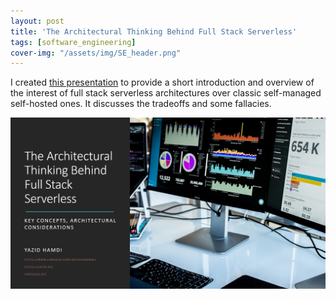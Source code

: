 ```yaml
---
layout: post
title: 'The Architectural Thinking Behind Full Stack Serverless'
tags: [software_engineering]
cover-img: "/assets/img/SE_header.png"
---
```

I created [this presentation](https://www.slideshare.net/YazidHAMDI1/the-architectural-thinking-behind-full-stack-serverless-250145652) to provide a short introduction and overview of the interest of full stack serverless architectures over classic self-managed self-hosted ones. It discusses the tradeoffs and some fallacies.

![](/assets/img/ServerlessPresentation/slide.png)